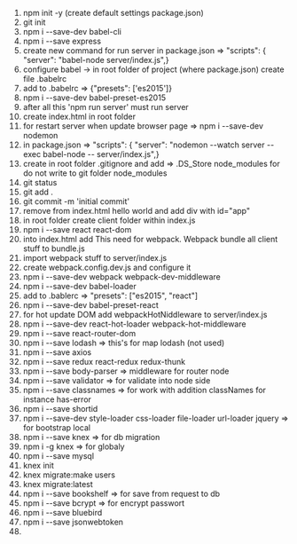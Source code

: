 1. 	npm init -y (create default settings package.json)
2. git init
3. npm i --save-dev babel-cli
4. npm i --save express
5. create new command for run server in package.json => "scripts": {
	"server": "babel-node server/index.js",}
6. configure babel -> in root folder of project (where package.json) create file .babelrc
7. add to .babelrc => {"presets": ['es2015']}
8. npm i --save-dev babel-preset-es2015
9. after all this 'npm run server' must run server
10. create index.html in root folder
11. for restart server when update browser page => npm i --save-dev nodemon
12. in package.json => "scripts": {
	"server": "nodemon --watch server --exec babel-node -- server/index.js",}
13. create in root folder .gitignore and add =>
												.DS_Store
												node_modules
	for do not write to git folder node_modules
14. git status
15. git add .
16. git commit -m 'initial commit'
17. remove from index.html hello world and add div with id="app"
18. in root folder create client folder within index.js
19. npm i --save react react-dom
20. into index.html add <script src="bundle.js"></script>
	This need for webpack. Webpack bundle all client stuff to bundle.js
21. import webpack stuff to server/index.js
22. create webpack.config.dev.js and configure it
23. npm i --save-dev webpack webpack-dev-middleware
24. npm i --save-dev babel-loader
25. add to .bablerc => "presets": ["es2015", "react"]
26. npm i --save-dev babel-preset-react
27. for hot update DOM add webpackHotNiddleware to server/index.js
28. npm i --save-dev react-hot-loader webpack-hot-middleware
29. npm i --save react-router-dom
30. npm i --save lodash  => this's for map lodash (not used)
31. npm i --save axios
32. npm i --save redux react-redux redux-thunk
33. npm i --save body-parser  => middleware for router node
34. npm i --save validator  => for validate into node side
35. npm i --save classnames => for work with addition classNames for instance has-error
36. npm i --save shortid
37. npm i --save-dev style-loader css-loader file-loader url-loader jquery  => for bootstrap local
38. npm i --save knex => for db migration
39. npm i -g knex => for globaly
40. npm i --save mysql
41. knex init
42. knex migrate:make users
43. knex migrate:latest
44. npm i --save bookshelf => for save from request to db
45. npm i --save bcrypt => for encrypt passwort
46. npm i --save bluebird
47. npm i --save jsonwebtoken
48.
